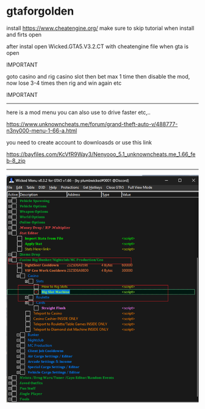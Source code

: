 # gtaforgolden



install https://www.cheatengine.org/ make sure to skip tutorial when install and firts open


after instal open Wicked.GTA5.V3.2.CT with cheatengine file when gta is open 


IMPORTANT

goto casino and rig casino slot then bet max 1 time then disable the mod, now  lose 3-4 times then rig and win again etc

IMPORTANT


-------------------------------------------------------------------------------------

here is a mod menu you can also use to drive faster etc,.. 

https://www.unknowncheats.me/forum/grand-theft-auto-v/488777-n3ny000-menu-1-66-a.html 

you need to create account to downloasds or use this link

https://bayfiles.com/KcVfR9Way3/Nenyooo_5.1_unknowncheats.me_1.66_feb-8_zip





----------------------------------------------------

![alt text](https://raw.githubusercontent.com/ScriptsAndApps/gtaforgolden/main/slot.png)
